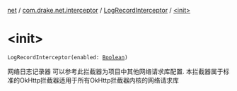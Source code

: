[net](../../index.md) / [com.drake.net.interceptor](../index.md) / [LogRecordInterceptor](index.md) / [&lt;init&gt;](./-init-.md)

# &lt;init&gt;

`LogRecordInterceptor(enabled: `[`Boolean`](https://kotlinlang.org/api/latest/jvm/stdlib/kotlin/-boolean/index.html)`)`

网络日志记录器
可以参考此拦截器为项目中其他网络请求库配置. 本拦截器属于标准的OkHttp拦截器适用于所有OkHttp拦截器内核的网络请求库

